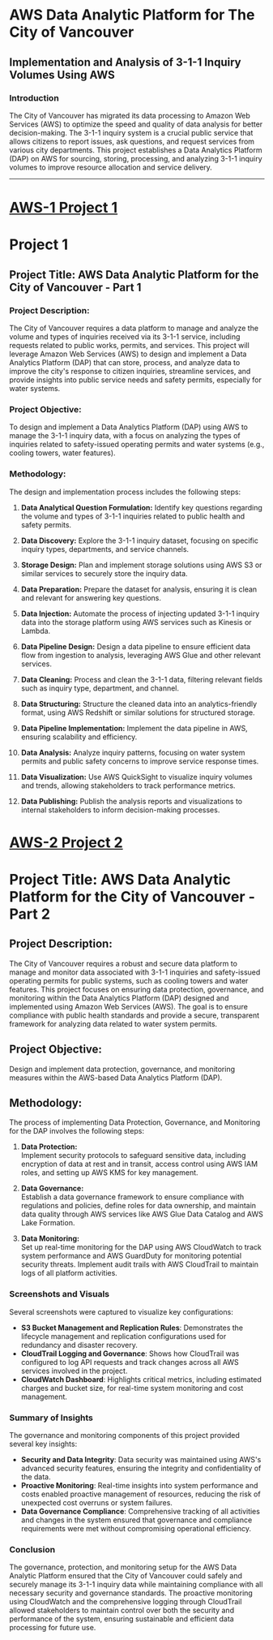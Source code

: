 # AWS Data Analytic Platform for The City of Vancouver

## Implementation and Analysis of 3-1-1 Inquiry Volumes Using AWS

### Introduction
The City of Vancouver has migrated its data processing to Amazon Web Services (AWS) to optimize the speed and quality of data analysis for better decision-making. The 3-1-1 inquiry system is a crucial public service that allows citizens to report issues, ask questions, and request services from various city departments. This project establishes a Data Analytics Platform (DAP) on AWS for sourcing, storing, processing, and analyzing 3-1-1 inquiry volumes to improve resource allocation and service delivery.

---
# [AWS-1 Project 1](https://hemanth410792.github.io/projectpart1/)

# Project 1

## Project Title: AWS Data Analytic Platform for the City of Vancouver - Part 1

### Project Description:
The City of Vancouver requires a data platform to manage and analyze the volume and types of inquiries received via its 3-1-1 service, including requests related to public works, permits, and services. This project will leverage Amazon Web Services (AWS) to design and implement a Data Analytics Platform (DAP) that can store, process, and analyze data to improve the city's response to citizen inquiries, streamline services, and provide insights into public service needs and safety permits, especially for water systems.

### Project Objective:
To design and implement a Data Analytics Platform (DAP) using AWS to manage the 3-1-1 inquiry data, with a focus on analyzing the types of inquiries related to safety-issued operating permits and water systems (e.g., cooling towers, water features).

### Methodology:
The design and implementation process includes the following steps:

1. **Data Analytical Question Formulation:** Identify key questions regarding the volume and types of 3-1-1 inquiries related to public health and safety permits.
   
2. **Data Discovery:** Explore the 3-1-1 inquiry dataset, focusing on specific inquiry types, departments, and service channels.
   
3. **Storage Design:** Plan and implement storage solutions using AWS S3 or similar services to securely store the inquiry data.
   
4. **Data Preparation:** Prepare the dataset for analysis, ensuring it is clean and relevant for answering key questions.
   
5. **Data Injection:** Automate the process of injecting updated 3-1-1 inquiry data into the storage platform using AWS services such as Kinesis or Lambda.

6. **Data Pipeline Design:** Design a data pipeline to ensure efficient data flow from ingestion to analysis, leveraging AWS Glue and other relevant services.

7. **Data Cleaning:** Process and clean the 3-1-1 data, filtering relevant fields such as inquiry type, department, and channel.

8. **Data Structuring:** Structure the cleaned data into an analytics-friendly format, using AWS Redshift or similar solutions for structured storage.

9. **Data Pipeline Implementation:** Implement the data pipeline in AWS, ensuring scalability and efficiency.

10. **Data Analysis:** Analyze inquiry patterns, focusing on water system permits and public safety concerns to improve service response times.

11. **Data Visualization:** Use AWS QuickSight to visualize inquiry volumes and trends, allowing stakeholders to track performance metrics.

12. **Data Publishing:** Publish the analysis reports and visualizations to internal stakeholders to inform decision-making processes.




# [AWS-2 Project 2](https://hemanth410792.github.io/Projectpart-2/) 

# Project Title: AWS Data Analytic Platform for the City of Vancouver - Part 2

## Project Description:
The City of Vancouver requires a robust and secure data platform to manage and monitor data associated with 3-1-1 inquiries and safety-issued operating permits for public systems, such as cooling towers and water features. This project focuses on ensuring data protection, governance, and monitoring within the Data Analytics Platform (DAP) designed and implemented using Amazon Web Services (AWS). The goal is to ensure compliance with public health standards and provide a secure, transparent framework for analyzing data related to water system permits.

## Project Objective:
Design and implement data protection, governance, and monitoring measures within the AWS-based Data Analytics Platform (DAP).

## Methodology:
The process of implementing Data Protection, Governance, and Monitoring for the DAP involves the following steps:

1. **Data Protection:**  
   Implement security protocols to safeguard sensitive data, including encryption of data at rest and in transit, access control using AWS IAM roles, and setting up AWS KMS for key management.

2. **Data Governance:**  
   Establish a data governance framework to ensure compliance with regulations and policies, define roles for data ownership, and maintain data quality through AWS services like AWS Glue Data Catalog and AWS Lake Formation.

3. **Data Monitoring:**  
   Set up real-time monitoring for the DAP using AWS CloudWatch to track system performance and AWS GuardDuty for monitoring potential security threats. Implement audit trails with AWS CloudTrail to maintain logs of all platform activities.

  
### Screenshots and Visuals
Several screenshots were captured to visualize key configurations:
- **S3 Bucket Management and Replication Rules**: Demonstrates the lifecycle management and replication configurations used for redundancy and disaster recovery.
- **CloudTrail Logging and Governance**: Shows how CloudTrail was configured to log API requests and track changes across all AWS services involved in the project.
- **CloudWatch Dashboard**: Highlights critical metrics, including estimated charges and bucket size, for real-time system monitoring and cost management.

### Summary of Insights
The governance and monitoring components of this project provided several key insights:
- **Security and Data Integrity**: Data security was maintained using AWS's advanced security features, ensuring the integrity and confidentiality of the data.
- **Proactive Monitoring**: Real-time insights into system performance and costs enabled proactive management of resources, reducing the risk of unexpected cost overruns or system failures.
- **Data Governance Compliance**: Comprehensive tracking of all activities and changes in the system ensured that governance and compliance requirements were met without compromising operational efficiency.

### Conclusion
The governance, protection, and monitoring setup for the AWS Data Analytic Platform ensured that the City of Vancouver could safely and securely manage its 3-1-1 inquiry data while maintaining compliance with all necessary security and governance standards. The proactive monitoring using CloudWatch and the comprehensive logging through CloudTrail allowed stakeholders to maintain control over both the security and performance of the system, ensuring sustainable and efficient data processing for future use.






